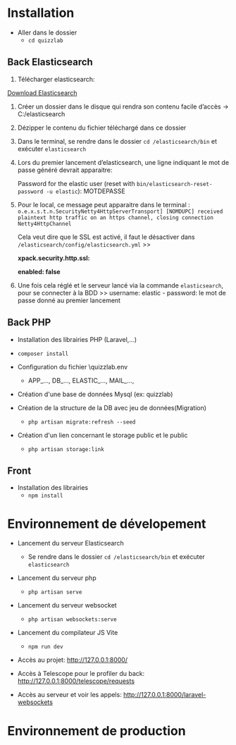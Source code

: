 # Installation

-   Aller dans le dossier
    -   `cd quizzlab`

## Back Elasticsearch

1. Télécharger elasticsearch:

[Download Elasticsearch](https://www.elastic.co/fr/downloads/elasticsearch)

1. Créer un dossier dans le disque qui rendra son contenu facile d’accès → C:/elasticsearch
2. Dézipper le contenu du fichier téléchargé dans ce dossier
3. Dans le terminal, se rendre dans le dossier `cd /elasticsearch/bin` et exécuter `elasticsearch`
4. Lors du premier lancement d’elasticsearch, une ligne indiquant le mot de passe généré devrait apparaitre:

    Password for the elastic user (reset with `bin/elasticsearch-reset-password -u elastic`):
    MOTDEPASSE

5. Pour le local, ce message peut apparaitre dans le terminal : `o.e.x.s.t.n.SecurityNetty4HttpServerTransport] [NOMDUPC] received plaintext http traffic on an https channel, closing connection Netty4HttpChannel`

    Cela veut dire que le SSL est activé, il faut le désactiver dans `/elasticsearch/config/elasticsearch.yml` >>

    **xpack.security.http.ssl:**

    **enabled: false**

6. Une fois cela réglé et le serveur lancé via la commande `elasticsearch`, pour se connecter à la BDD >> username: elastic - password: le mot de passe donné au premier lancement

## Back PHP

-   Installation des librairies PHP (Laravel,...)
-   `composer install`

-   Configuration du fichier \quizzlab\.env

    -   APP_..., DB_..., ELASTIC_...,  MAIL\_..., 

-   Création d'une base de données Mysql (ex: quizzlab)

-   Création de la structure de la DB avec jeu de données(Migration)
    -   `php artisan migrate:refresh --seed`

-   Création d'un lien concernant le storage public et le public
    -   `php artisan storage:link`

## Front

-   Installation des librairies
    -   `npm install`

# Environnement de dévelopement

-   Lancement du serveur Elasticsearch
    -   Se rendre dans le dossier `cd /elasticsearch/bin` et exécuter `elasticsearch`

-   Lancement du serveur php
    -   `php artisan serve`

-   Lancement du serveur websocket
    -   `php artisan websockets:serve`

-   Lancement du compilateur JS Vite
    -   `npm run dev`

-   Accès au projet: http://127.0.0.1:8000/
-   Accès à Telescope pour le profiler du back: http://127.0.0.1:8000/telescope/requests
-   Accès au serveur et voir les appels: http://127.0.0.1:8000/laravel-websockets

# Environnement de production
